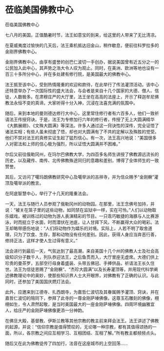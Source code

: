 # 莅临美国佛教中心

莅临美国佛教中心

七八月的美国，正值酷暑时节，法王如意宝的到来，给这里的人带来了无比清凉。

在夏威夷度过愉快的几天后，法王乘机抵达旧金山，稍作歇息，便前往科罗拉多的金刚界佛教中心。

金刚界佛教中心，由享有盛誉的创巴仁波切一手创办，据说美国曾有近五分之一的公民加入此中心，其声势之浩大令人叹为观止。同时，在美洲、欧洲等地也设有一百三十多所分中心，并在多处建有修行院，是美国最大的佛教中心。

法王抵至该中心，受到热情隆重的欢迎和款待，在此举行了传法灌顶活动。该中心还特意举办了一次国际性的盛大法会，与会者是来自十几个国家的大德、僧人、信徒，人数极多。在肃穆庄严的大厅里，法王坐在高高的法座上，开示了释迦牟尼佛教法永恒不变的真谛。大家听得十分入神，沉浸在法喜充满的氛围中。

随后，来到本地的曼则德达修行大中心，这里常住修行者有六百多人，他们一致祈请法王传授窍诀。于是，法王为专修加行六年的修行者，传授了无上大圆满精华《大鹏展翅》、《文殊大圆满》等深法。许多人通过这一窍诀性的深传，完全证悟了诸法实相；有些人虽未彻底了悟，却也对大圆满有了不共的定解以及殊胜的觉受。他们不禁对法王的真修实证生起了猛烈信心。有一次，法王高兴地说：“美国很多人对密法和上师的信心极为强烈，所以证悟大圆满并不困难。”

尔后又前往俄勒冈州，在玛尔巴佛教大学，为四百多名师生讲授了佛教源远流长的历史，以及藏传、南传、北传佛教殊途同归的意趣和差别，博得了全体师生的一致赞誉。

其后，又访问了噶玛朗佛教研究中心及噶举派的吉祥寺，并为信众赐予“金刚橛”灌顶及噶举派的教言。

在阿底智慧中心，举行了十几天的隆重法会。

一天，法王与随行人员参观了俄勒冈州的动物园。在那里，法王念佛号加持，并说：“被关在笼子里的这些动物，如同禁在监狱中一样，实在可怜。”人们以动物取乐嬉戏，被训练过的动物为游人表演精彩的节目。一只乖巧敏捷的海豚与人比赛游泳，时而挺立于水面，时而潜伏在池底，让人甘拜下风，不断赢得大众的喝彩。法王却略带感伤地说：“人们将动物作为嬉乐的对境。实际上，人若不明了取舍道理，只为了饮食、生存，那和动物没有任何差别。因此，获得人身应当弃恶行善，修持正法，这样才使人生过得有意义。”

法会进行到最后一天，气氛达到了最高潮，来自美国十几个州的佛教人士及社会高级知识分子数千人，列队恭迎法王，之后鱼贯而入，大厅里座无虚席。大德们供上珍贵的曼茶罗，五部空行母身着盛装、头带五佛冠、手捧供品，祈请法王长久住世。法王为信徒恩赐了“金刚橛”、“杰珍大圆满”以及长寿灌顶等，并用现代科学阐述佛教理论中的奥妙，使那些知识界人士大开眼界，对佛教有了正确的认识。与此同时，还参加了美国国庆燃灯法会。

此外，应邀来到江德寺、扎西朗寺，为嘉哲仁波切及其眷属赐予灌顶、窍诀，并在嘉哲仁波切的陪同下，参拜了此寺的一尊金刚萨埵佛像。这尊玉石雕刻的佛像，栩栩如生，令人肃然起敬，是当时美国最大的一座金刚萨埵佛像。四周环境幽雅宜人，给庄严的金刚萨埵佛像更添一分神韵。

在佛旦大殿，基督教、伊斯兰教等其他宗教的教主前来拜会法王。法王讲述了佛教的起源，并说：“信仰宗教是值得赞叹的，无论哪一种宗教，都有其值得颂扬的一面，所以，各宗教之间应互相学习、互相团结、互相了解。”所有教主都频频点头。

随后又在此为佛教徒传了四加行，法音在这座城市的上空回荡……

